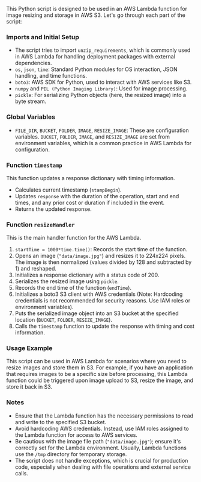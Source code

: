 This Python script is designed to be used in an AWS Lambda function for image resizing and storage in AWS S3. Let's go through each part of the script:

### Imports and Initial Setup

- The script tries to import `unzip_requirements`, which is commonly used in AWS Lambda for handling deployment packages with external dependencies.
- `os`, `json`, `time`: Standard Python modules for OS interaction, JSON handling, and time functions.
- `boto3`: AWS SDK for Python, used to interact with AWS services like S3.
- `numpy` and `PIL (Python Imaging Library)`: Used for image processing.
- `pickle`: For serializing Python objects (here, the resized image) into a byte stream.

### Global Variables

- `FILE_DIR`, `BUCKET`, `FOLDER`, `IMAGE`, `RESIZE_IMAGE`: These are configuration variables. `BUCKET`, `FOLDER`, `IMAGE`, and `RESIZE_IMAGE` are set from environment variables, which is a common practice in AWS Lambda for configuration.

### Function `timestamp`

This function updates a response dictionary with timing information.

- Calculates current timestamp (`stampBegin`).
- Updates `response` with the duration of the operation, start and end times, and any prior cost or duration if included in the event.
- Returns the updated response.

### Function `resizeHandler`

This is the main handler function for the AWS Lambda.

1. `startTime = 1000*time.time()`: Records the start time of the function.
2. Opens an image (`"data/image.jpg"`) and resizes it to 224x224 pixels. The image is then normalized (values divided by 128 and subtracted by 1) and reshaped.
3. Initializes a response dictionary with a status code of 200.
4. Serializes the resized image using `pickle`.
5. Records the end time of the function (`endTime`).
6. Initializes a boto3 S3 client with AWS credentials (Note: Hardcoding credentials is not recommended for security reasons. Use IAM roles or environment variables).
7. Puts the serialized image object into an S3 bucket at the specified location (`BUCKET`, `FOLDER`, `RESIZE_IMAGE`).
8. Calls the `timestamp` function to update the response with timing and cost information.

### Usage Example

This script can be used in AWS Lambda for scenarios where you need to resize images and store them in S3. For example, if you have an application that requires images to be a specific size before processing, this Lambda function could be triggered upon image upload to S3, resize the image, and store it back in S3.

### Notes

- Ensure that the Lambda function has the necessary permissions to read and write to the specified S3 bucket.
- Avoid hardcoding AWS credentials. Instead, use IAM roles assigned to the Lambda function for access to AWS services.
- Be cautious with the image file path (`"data/image.jpg"`); ensure it's correctly set for the Lambda environment. Usually, Lambda functions use the `/tmp` directory for temporary storage.
- The script does not handle exceptions, which is crucial for production code, especially when dealing with file operations and external service calls.